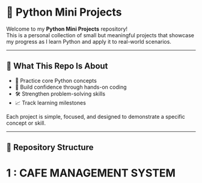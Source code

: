 # 🐍 Python Mini Projects

Welcome to my **Python Mini Projects** repository!  
This is a personal collection of small but meaningful projects that showcase my progress as I learn Python and apply it to real-world scenarios.

---

## 🧠 What This Repo Is About

- 🎯 Practice core Python concepts
- 🚀 Build confidence through hands-on coding
- 🛠️ Strengthen problem-solving skills
- 📈 Track learning milestones

Each project is simple, focused, and designed to demonstrate a specific concept or skill.

---

## 📁 Repository Structure

# 1 :  CAFE MANAGEMENT SYSTEM
